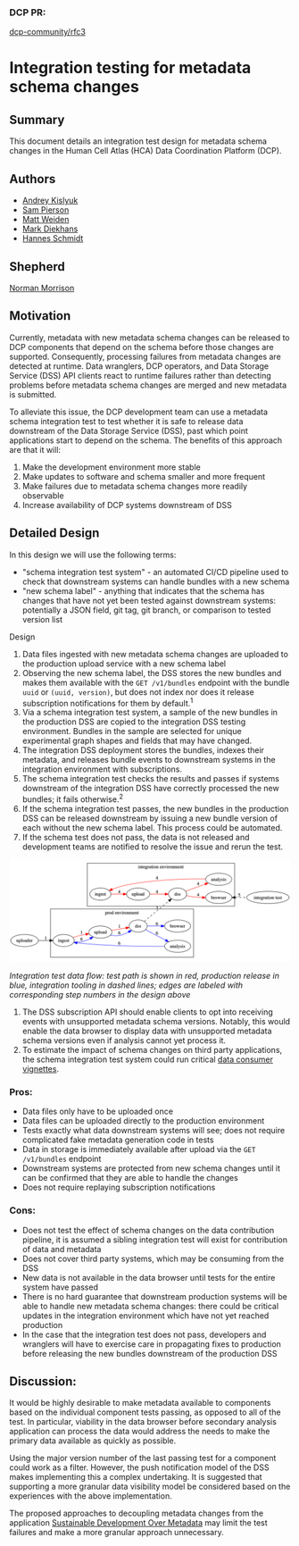 ### DCP PR:

[dcp-community/rfc3](https://github.com/HumanCellAtlas/dcp-community/pull/58)

# Integration testing for metadata schema changes

## Summary

This document details an integration test design for metadata schema changes in the Human Cell Atlas (HCA) Data Coordination Platform (DCP).

## Authors

* [Andrey Kislyuk](mailto:akislyuk@chanzuckerberg.com)
* [Sam Pierson](mailto:spierson@chanzuckerberg.com)
* [Matt Weiden](mailto:mweiden@chanzuckerberg.com)
* [Mark Diekhans](mailto:markd@ucsc.edu)
* [Hannes Schmidt](mailto:hannes@ucsc.edu)

## Shepherd

[Norman Morrison](mailto:norman@ebi.ac.uk)

## Motivation

Currently, metadata with new metadata schema changes can be released to DCP components that depend on the schema before those changes are supported. Consequently, processing failures from metadata changes are detected at runtime. Data wranglers, DCP operators, and Data Storage Service (DSS) API clients react to runtime failures rather than detecting problems before metadata schema changes are merged and new metadata is submitted.

To alleviate this issue, the DCP development team can use a metadata schema integration test to test whether it is safe to release data downstream of the Data Storage Service (DSS), past which point applications start to depend on the schema. The benefits of this approach are that it will:

1. Make the development environment more stable
1. Make updates to software and schema smaller and more frequent
1. Make failures due to metadata schema changes more readily observable
1. Increase availability of DCP systems downstream of DSS

## Detailed Design

In this design we will use the following terms:

 * "schema integration test system" - an automated CI/CD pipeline used to check that downstream systems can handle bundles with a new schema
 * "new schema label" - anything that indicates that the schema has changes that have not yet been tested against downstream systems: potentially a JSON field, git tag, git branch, or comparison to tested version list


Design

1. Data files ingested with new metadata schema changes are uploaded to the production upload service with a new schema label
1. Observing the new schema label, the DSS stores the new bundles and makes them available with the `GET /v1/bundles` endpoint with the bundle `uuid` or `(uuid, version)`, but does not index nor does it release subscription notifications for them by default.<sup>1</sup>
1. Via a schema integration test system, a sample of the new bundles in the production DSS are copied to the integration DSS testing environment. Bundles in the sample are selected for unique experimental graph shapes and fields that may have changed.
1. The integration DSS deployment stores the bundles, indexes their metadata, and releases bundle events to downstream systems in the integration environment with subscriptions.
1. The schema integration test checks the results and passes if systems downstream of the integration DSS have correctly processed the new bundles; it fails otherwise.<sup>2</sup>
1. If the schema integration test passes, the new bundles in the production DSS can be released downstream by issuing a new bundle version of each without the new schema label. This process could be automated.
1. If the schema test does not pass, the data is not released and development teams are notified to resolve the issue and rerun the test.

![Integration test design](../images/0003-integration-test.png)

*Integration test data flow: test path is shown in red, production release in blue, integration tooling in dashed lines; edges are labeled with corresponding step numbers in the design above*

1. The DSS subscription API should enable clients to opt into receiving events with unsupported metadata schema versions. Notably, this would enable the data browser to display data with unsupported metadata schema versions even if analysis cannot yet process it.
1. To estimate the impact of schema changes on third party applications, the schema integration test system could run critical [data consumer vignettes](https://github.com/HumanCellAtlas/data-consumer-vignettes).

### Pros:

* Data files only have to be uploaded once
* Data files can be uploaded directly to the production environment
* Tests exactly what data downstream systems will see; does not require complicated fake metadata generation code in tests
* Data in storage is immediately available after upload via the `GET /v1/bundles` endpoint
* Downstream systems are protected from new schema changes until it can be confirmed that they are able to handle the changes
* Does not require replaying subscription notifications

### Cons:

* Does not test the effect of schema changes on the data contribution pipeline, it is assumed a sibling integration test will exist for contribution of data and metadata
* Does not cover third party systems, which may be consuming from the DSS
* New data is not available in the data browser until tests for the entire system have passed
* There is no hard guarantee that downstream production systems will be able to handle new metadata schema changes: there could be critical updates in the integration environment which have not yet reached production
* In the case that the integration test does not pass, developers and wranglers will have to exercise care in propagating fixes to production before releasing the new bundles downstream of the production DSS

## Discussion:

It would be highly desirable to make metadata available to components based on the individual component tests passing, as opposed to all of the test.  In particular, viability in the data browser before secondary analysis application can process the data would address the needs to make the primary data available as quickly as possible.

Using the major version number of the last passing test for a component could work as a filter.  However, the push notification model of the DSS makes implementing this a complex undertaking.  It is suggested that supporting a more granular data visibility model be considered based on the experiences with the above implementation.

The proposed approaches to decoupling metadata changes from the application
[Sustainable Development Over Metadata](https://docs.google.com/document/d/1KpgPXqqnWCDqXDHMr1whmmCaT8XC2F7ddrDc0RPnyt4/edit?ts=5b9ac30c#heading=h.irkib9r22q8v) may limit the test failures and make a more granular approach unnecessary.
